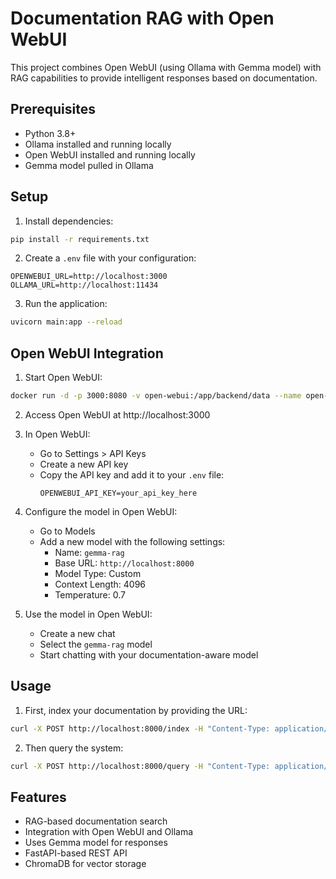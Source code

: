 # Documentation RAG with Open WebUI

This project combines Open WebUI (using Ollama with Gemma model) with RAG capabilities to provide intelligent responses based on documentation.

## Prerequisites

- Python 3.8+
- Ollama installed and running locally
- Open WebUI installed and running locally
- Gemma model pulled in Ollama

## Setup

1. Install dependencies:
```bash
pip install -r requirements.txt
```

2. Create a `.env` file with your configuration:
```
OPENWEBUI_URL=http://localhost:3000
OLLAMA_URL=http://localhost:11434
```

3. Run the application:
```bash
uvicorn main:app --reload
```

## Open WebUI Integration

1. Start Open WebUI:
```bash
docker run -d -p 3000:8080 -v open-webui:/app/backend/data --name open-webui --restart always ghcr.io/open-webui/open-webui:main
```

2. Access Open WebUI at http://localhost:3000

3. In Open WebUI:
   - Go to Settings > API Keys
   - Create a new API key
   - Copy the API key and add it to your `.env` file:
     ```
     OPENWEBUI_API_KEY=your_api_key_here
     ```

4. Configure the model in Open WebUI:
   - Go to Models
   - Add a new model with the following settings:
     - Name: `gemma-rag`
     - Base URL: `http://localhost:8000`
     - Model Type: Custom
     - Context Length: 4096
     - Temperature: 0.7

5. Use the model in Open WebUI:
   - Create a new chat
   - Select the `gemma-rag` model
   - Start chatting with your documentation-aware model

## Usage

1. First, index your documentation by providing the URL:
```bash
curl -X POST http://localhost:8000/index -H "Content-Type: application/json" -d '{"url": "YOUR_DOCUMENTATION_URL"}'
```

2. Then query the system:
```bash
curl -X POST http://localhost:8000/query -H "Content-Type: application/json" -d '{"question": "YOUR_QUESTION"}'
```

## Features

- RAG-based documentation search
- Integration with Open WebUI and Ollama
- Uses Gemma model for responses
- FastAPI-based REST API
- ChromaDB for vector storage 